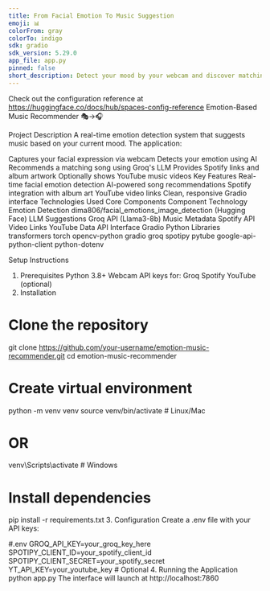 ```yaml
---
title: From Facial Emotion To Music Suggestion
emoji: 📊
colorFrom: gray
colorTo: indigo
sdk: gradio
sdk_version: 5.29.0
app_file: app.py
pinned: false
short_description: Detect your mood by your webcam and discover matching songs
---
```


Check out the configuration reference at https://huggingface.co/docs/hub/spaces-config-reference
Emotion-Based Music Recommender 🎭→🎧


Project Description
A real-time emotion detection system that suggests music based on your current mood. The application:

Captures your facial expression via webcam
Detects your emotion using AI
Recommends a matching song using Groq's LLM
Provides Spotify links and album artwork
Optionally shows YouTube music videos
Key Features
Real-time facial emotion detection
AI-powered song recommendations
Spotify integration with album art
YouTube video links
Clean, responsive Gradio interface
Technologies Used
Core Components
Component	Technology
Emotion Detection	dima806/facial_emotions_image_detection (Hugging Face)
LLM Suggestions	Groq API (Llama3-8b)
Music Metadata	Spotify API
Video Links	YouTube Data API
Interface	Gradio
Python Libraries
transformers torch opencv-python gradio groq spotipy pytube google-api-python-client python-dotenv

Setup Instructions
1. Prerequisites
Python 3.8+
Webcam
API keys for:
Groq
Spotify
YouTube (optional)
2. Installation
# Clone the repository
git clone https://github.com/your-username/emotion-music-recommender.git
cd emotion-music-recommender

# Create virtual environment
python -m venv venv
source venv/bin/activate  # Linux/Mac
# OR
venv\Scripts\activate     # Windows

# Install dependencies
pip install -r requirements.txt
3. Configuration
Create a .env file with your API keys:

#.env
GROQ_API_KEY=your_groq_key_here
SPOTIPY_CLIENT_ID=your_spotify_client_id
SPOTIPY_CLIENT_SECRET=your_spotify_secret
YT_API_KEY=your_youtube_key  # Optional
4. Running the Application
python app.py
The interface will launch at http://localhost:7860

